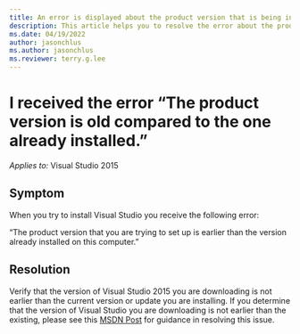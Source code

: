 ```yaml
---
title: An error is displayed about the product version that is being installed is old compared to the version which is installed.
description: This article helps you to resolve the error about the product version that is being installed.
ms.date: 04/19/2022
author: jasonchlus
ms.author: jasonchlus
ms.reviewer: terry.g.lee
---
```


# I received the error “The product version is old compared to the one already installed.”

_Applies to:_&nbsp;Visual Studio 2015

## Symptom
When you try to install Visual Studio you receive the following error:

“The product version that you are trying to set up is earlier than the version already installed on this computer.”

## Resolution
Verify that the version of Visual Studio 2015 you are downloading is not earlier than the current version or update you are installing. If you determine that the version of Visual Studio you are downloading is not earlier than the existing, please see this [MSDN Post](https://social.msdn.microsoft.com/Forums/en-US/abaecb1a-2ed6-4c9d-9676-794039ba3422/visual-studio-community-2015-setup-blocked-the-product-version-that-you-are-trying-to-set-up-is?forum=vssetup) for guidance in resolving this issue.
